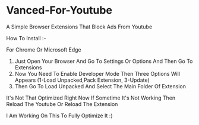 # Vanced-For-Youtube
A Simple Browser Extensions That Block Ads From Youtube

How To Install :-

For Chrome Or Microsoft Edge

1. Just Open Your Browser And Go To Settings Or Options And Then Go To Extensions 
2. Now You Need To Enable Developer Mode Then Three Options Will Appears (1-Load Unpacked,Pack Extension, 3-Update)
3. Then Go To Load Unpacked And Select The Main Folder Of Extension


It's Not That Optimized Right Now If Sometime It's Not Working Then Reload The Youtube Or Reload The Extension

I Am Working On This To Fully Optimize It :)
